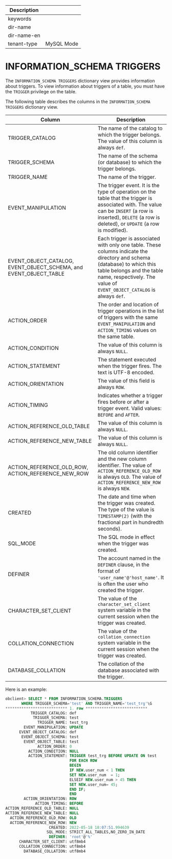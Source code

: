 | Description   |                 |
|---------------|-----------------|
| keywords      |                 |
| dir-name      |                 |
| dir-name-en   |                 |
| tenant-type   | MySQL Mode      |

# INFORMATION_SCHEMA TRIGGERS

The `INFORMATION_SCHEMA TRIGGERS` dictionary view provides information about triggers. To view information about triggers of a table, you must have the `TRIGGER` privilege on the table.

The following table describes the columns in the `INFORMATION_SCHEMA TRIGGERS` dictionary view.


| Column | Description |
|------------------------|------------------|
| TRIGGER_CATALOG | The name of the catalog to which the trigger belongs. The value of this column is always `def`.  |
| TRIGGER_SCHEMA | The name of the schema (or database) to which the trigger belongs.  |
| TRIGGER_NAME | The name of the trigger.  |
| EVENT_MANIPULATION | The trigger event. It is the type of operation on the table that the trigger is associated with. The value can be `INSERT` (a row is inserted), `DELETE` (a row is deleted), or `UPDATE` (a row is modified).  |
| EVENT_OBJECT_CATALOG, EVENT_OBJECT_SCHEMA, and EVENT_OBJECT_TABLE | Each trigger is associated with only one table. These columns indicate the directory and schema (database) to which this table belongs and the table name, respectively. The value of `EVENT_OBJECT_CATALOG` is always `def`.  |
| ACTION_ORDER | The order and location of trigger operations in the list of triggers with the same `EVENT_MANIPULATION` and `ACTION_TIMING` values on the same table.  |
| ACTION_CONDITION | The value of this column is always `NULL`.  |
| ACTION_STATEMENT | The statement executed when the trigger fires. The text is UTF-8 encoded.  |
| ACTION_ORIENTATION | The value of this field is always `ROW`.  |
| ACTION_TIMING | Indicates whether a trigger fires before or after a trigger event. Valid values: `BEFORE` and `AFTER`.  |
| ACTION_REFERENCE_OLD_TABLE | The value of this column is always `NULL`.  |
| ACTION_REFERENCE_NEW_TABLE | The value of this column is always `NULL`.  |
| ACTION_REFERENCE_OLD_ROW, ACTION_REFERENCE_NEW_ROW | The old column identifier and the new column identifier. The value of `ACTION_REFERENCE_OLD_ROW` is always `OLD`. The value of `ACTION_REFERENCE_NEW_ROW` is always `NEW`.  |
| CREATED | The date and time when the trigger was created. The type of the value is `TIMESTAMP(2)` (with the fractional part in hundredth seconds).  |
| SQL_MODE | The SQL mode in effect when the trigger was created.  |
| DEFINER | The account named in the `DEFINER` clause, in the format of `'user_name'@'host_name'`. It is often the user who created the trigger.  |
| CHARACTER_SET_CLIENT | The value of the `character_set_client` system variable in the current session when the trigger was created.  |
| COLLATION_CONNECTION | The value of the `collation_connection` system variable in the current session when the trigger was created.  |
| DATABASE_COLLATION | The collation of the database associated with the trigger.  |


Here is an example:

```sql
obclient> SELECT * FROM INFORMATION_SCHEMA.TRIGGERS
       WHERE TRIGGER_SCHEMA='test' AND TRIGGER_NAME='test_trg'\G
*************************** 1. row ***************************
           TRIGGER_CATALOG: def
            TRIGGER_SCHEMA: test
              TRIGGER_NAME: test_trg
        EVENT_MANIPULATION: UPDATE
      EVENT_OBJECT_CATALOG: def
       EVENT_OBJECT_SCHEMA: test
        EVENT_OBJECT_TABLE: test
              ACTION_ORDER: 0
          ACTION_CONDITION: NULL
          ACTION_STATEMENT: TRIGGER test_trg BEFORE UPDATE ON test
                            FOR EACH ROW
                            BEGIN
                            IF NEW.user_num < 1 THEN
                            SET NEW.user_num  = 1;
                            ELSEIF NEW.user_num > 45 THEN
                            SET NEW.user_num= 45;
                            END IF;
                            END
        ACTION_ORIENTATION: ROW
             ACTION_TIMING: BEFORE
ACTION_REFERENCE_OLD_TABLE: NULL
ACTION_REFERENCE_NEW_TABLE: NULL
  ACTION_REFERENCE_OLD_ROW: OLD
  ACTION_REFERENCE_NEW_ROW: NEW
                   CREATED: 2022-05-18 18:07:51.994639
                  SQL_MODE: STRICT_ALL_TABLES,NO_ZERO_IN_DATE
                   DEFINER: 'root'@'%'
      CHARACTER_SET_CLIENT: utf8mb4
      COLLATION_CONNECTION: utf8mb4
        DATABASE_COLLATION: utf8mb4
```
